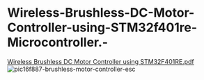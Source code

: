 # Wireless-Brushless-DC-Motor-Controller-using-STM32f401re-Microcontroller.-
[Wireless Brushless DC Motor Controller using STM32F401RE.pdf](https://github.com/Rayhan180/Wireless-Brushless-DC-Motor-Controller-using-STM32f401re-Microcontroller.-/files/13161369/Wireless.Brushless.DC.Motor.Controller.using.STM32F401RE.pdf)
![pic16f887-brushless-motor-controller-esc](https://github.com/Rayhan180/Wireless-Brushless-DC-Motor-Controller-using-STM32f401re-Microcontroller.-/assets/136218406/12157453-42e6-4639-b69f-8169f32a125c)
